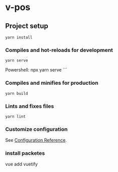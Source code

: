 # v-pos

## Project setup
```
yarn install
```

### Compiles and hot-reloads for development
```
yarn serve
```
Powershell:    npx yarn serve
            ```

### Compiles and minifies for production
```
yarn build
```
### Lints and fixes files
```
yarn lint
```

### Customize configuration
See [Configuration Reference](https://cli.vuejs.org/config/).


### install packetes
vue add vuetify
```